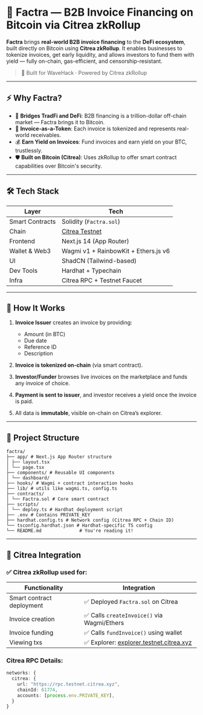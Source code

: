 # 🧾 Factra — B2B Invoice Financing on Bitcoin via Citrea zkRollup

**Factra** brings **real-world B2B invoice financing** to the **DeFi ecosystem**, built directly on Bitcoin using **Citrea zkRollup**. It enables businesses to tokenize invoices, get early liquidity, and allows investors to fund them with yield — fully on-chain, gas-efficient, and censorship-resistant.

> 🚀 Built for WaveHack · Powered by Citrea zkRollup

---

## ⚡️ Why Factra?

- 💸 **Bridges TradFi and DeFi**: B2B financing is a trillion-dollar off-chain market — Factra brings it to Bitcoin.
- 🧾 **Invoice-as-a-Token**: Each invoice is tokenized and represents real-world receivables.
- 💰 **Earn Yield on Invoices**: Fund invoices and earn yield on your BTC, trustlessly.
- 🛡️ **Built on Bitcoin (Citrea)**: Uses zkRollup to offer smart contract capabilities over Bitcoin's security.

---

## 🛠️ Tech Stack

| Layer | Tech |
|-------|------|
| Smart Contracts | Solidity (`Factra.sol`) |
| Chain | [Citrea Testnet](https://explorer.testnet.citrea.xyz) |
| Frontend | Next.js 14 (App Router) |
| Wallet & Web3 | Wagmi v1 + RainbowKit + Ethers.js v6 |
| UI | ShadCN (Tailwind-based) |
| Dev Tools | Hardhat + Typechain |
| Infra | Citrea RPC + Testnet Faucet |

---

## 🧠 How It Works

1. **Invoice Issuer** creates an invoice by providing:
   - Amount (in BTC)
   - Due date
   - Reference ID
   - Description

2. **Invoice is tokenized on-chain** (via smart contract).

3. **Investor/Funder** browses live invoices on the marketplace and funds any invoice of choice.

4. **Payment is sent to issuer**, and investor receives a yield once the invoice is paid.

5. All data is **immutable**, visible on-chain on Citrea’s explorer.

---

## 📂 Project Structure

```
factra/
├── app/ # Next.js App Router structure
│ ├── layout.tsx
│ └── page.tsx
├── components/ # Reusable UI components
│ └── dashboard/
├── hooks/ # Wagmi + contract interaction hooks
├── lib/ # utils like wagmi.ts, config.ts
├── contracts/
│ └── Factra.sol # Core smart contract
├── scripts/
│ └── deploy.ts # Hardhat deployment script
├── .env # Contains PRIVATE_KEY
├── hardhat.config.ts # Network config (Citrea RPC + Chain ID)
└── tsconfig.hardhat.json # Hardhat-specific TS config
└── README.md              # You're reading it!
```

---

## 🔗 Citrea Integration

### ✅ Citrea zkRollup used for:

| Functionality | Integration |
|---------------|-------------|
| Smart contract deployment | ✅ Deployed `Factra.sol` on Citrea |
| Invoice creation | ✅ Calls `createInvoice()` via Wagmi/Ethers |
| Invoice funding | ✅ Calls `fundInvoice()` using wallet |
| Viewing txs | ✅ Explorer: [explorer.testnet.citrea.xyz](https://explorer.testnet.citrea.xyz) |

### Citrea RPC Details:

```ts
networks: {
  citrea: {
    url: "https://rpc.testnet.citrea.xyz",
    chainId: 61774,
    accounts: [process.env.PRIVATE_KEY],
  }
}


